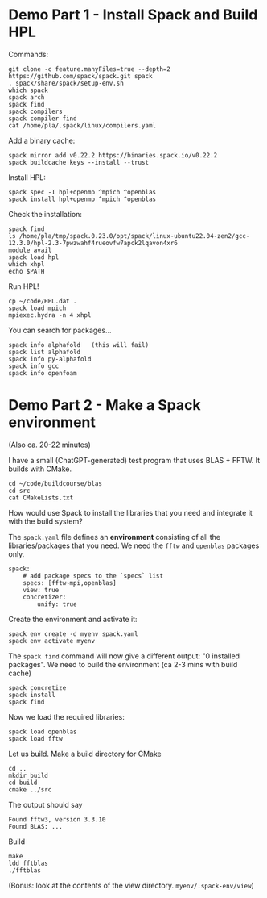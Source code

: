 # Demo Part 1 - Install Spack and Build HPL

Commands:

    git clone -c feature.manyFiles=true --depth=2 https://github.com/spack/spack.git spack
    . spack/share/spack/setup-env.sh
    which spack
    spack arch
    spack find
    spack compilers
    spack compiler find
    cat /home/pla/.spack/linux/compilers.yaml

Add a binary cache:

    spack mirror add v0.22.2 https://binaries.spack.io/v0.22.2
    spack buildcache keys --install --trust

Install HPL:

    spack spec -I hpl+openmp ^mpich ^openblas
    spack install hpl+openmp ^mpich ^openblas

Check the installation:

    spack find
    ls /home/pla/tmp/spack.0.23.0/opt/spack/linux-ubuntu22.04-zen2/gcc-12.3.0/hpl-2.3-7pwzwahf4rueovfw7apck2lqavon4xr6
    module avail
    spack load hpl
    which xhpl
    echo $PATH

Run HPL!

    cp ~/code/HPL.dat .
    spack load mpich
    mpiexec.hydra -n 4 xhpl

You can search for packages...

    spack info alphafold   (this will fail)
    spack list alphafold
    spack info py-alphafold
    spack info gcc
    spack info openfoam

# Demo Part 2 - Make a Spack environment

(Also ca. 20-22 minutes)

I have a small (ChatGPT-generated) test program that uses BLAS + FFTW. It builds with CMake.

    cd ~/code/buildcourse/blas
    cd src
    cat CMakeLists.txt

How would use Spack to install the libraries that you need and integrate it with the build system?

The `spack.yaml` file defines an **environment** consisting of all the libraries/packages that you need. We need the `fftw` and `openblas` packages only.

    spack:
        # add package specs to the `specs` list
        specs: [fftw~mpi,openblas]
        view: true
        concretizer:
            unify: true

Create the environment and activate it:

    spack env create -d myenv spack.yaml
    spack env activate myenv

The `spack find` command will now give a different output: "0 installed packages". We need to build the environment (ca 2-3 mins with build cache)

    spack concretize
    spack install
    spack find

Now we load the required libraries:

    spack load openblas
    spack load fftw

Let us build. Make a build directory for CMake

    cd ..
    mkdir build
    cd build
    cmake ../src

The output should say

    Found fftw3, version 3.3.10
    Found BLAS: ...

Build

    make
    ldd fftblas
    ./fftblas

(Bonus: look at the contents of the view directory. `myenv/.spack-env/view`)

